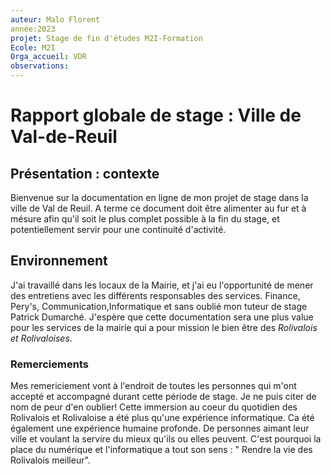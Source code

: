 ```yaml
---
auteur: Malo Florent
année:2023
projet: Stage de fin d'études M2I-Formation
Ecole: M2I
Orga_accueil: VDR
observations: 
---
```

# Rapport globale de stage : Ville de Val-de-Reuil

## Présentation : contexte
Bienvenue sur la documentation en ligne de mon projet de stage dans la ville de Val de Reuil.
A terme ce document doit être alimenter au fur et à mésure afin qu'il soit le plus complet possible à la fin du stage, et potentiellement servir pour une continuité d'activité.
## Environnement
J'ai travaillé dans les locaux de la Mairie, et j'ai eu l'opportunité de mener des entretiens avec les différents responsables des services. Finance, Pery's, Communication,Informatique et sans oublié mon tuteur de stage Patrick Dumarché. J'espère que cette documentation sera une plus value pour les services de la mairie qui a pour mission le bien être des *Rolivalois et Rolivaloises*.

### Remerciements 
Mes remericiement vont à l'endroit de toutes les personnes qui m'ont accepté et accompagné durant cette période de stage. Je ne puis citer de nom de peur d'en oublier!
Cette immersion au coeur du quotidien des Rolivalois et Rolivaloise a été plus qu'une expérience informatique. Ca été également une expérience humaine profonde. De personnes aimant leur ville et voulant la servire du mieux qu'ils ou elles peuvent. C'est pourquoi la place du numérique et l'informatique a tout son sens : " Rendre la vie des Rolivalois meilleur".

